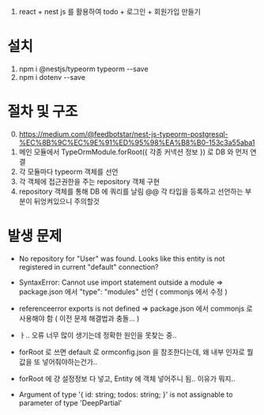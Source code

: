 1. react + nest js 를 활용하여  todo + 로그인 + 회원가입 만들기

# 설치
1. npm i @nestjs/typeorm typeorm --save
2. npm i dotenv --save

# 절차 및 구조
0. https://medium.com/@feedbotstar/nest-js-typeorm-postgresql-%EC%8B%9C%EC%9E%91%ED%95%98%EA%B8%B0-153c3a55aba1
1. 메인 모듈에서 TypeOrmModule.forRoot({ 각종 커넥션 정보 }) 로 DB 와 먼저 연결
2. 각 모듈마다 typeorm 객체를 선언
3. 각 객체에 접근권한을 주는 repository 객체 구현
4. repository 객체를 통해 DB 에 쿼리를 날림
@@ 각 타입을 등록하고 선언하는 부분이 뒤엉켜있으니 주의할것

# 발생 문제
- No repository for "User" was found. Looks like this entity is not registered in current "default" connection?
- SyntaxError: Cannot use import statement outside a module
    => package.json 에서 "type": "modules" 선언 ( commonjs 에서 수정 )
- referenceerror exports is not defined
    => package.json 에서 commonjs 로 사용해야 함 ( 이전 문제 해결법과 충돌... )

- ㅏ.. 오류 너무 많이 생기는데 정확한 원인을 못찾는 중..
- forRoot 로 쓰면 default 로 ormconfig.json 을 참조한다는데, 왜 내부 인자로 뭘 값을 또 넣어줘야하는건가..

- forRoot 에 걍 설정정보 다 넣고, Entity 에 객체 넣어주니 됨.. 이유가 뭐지..
- Argument of type '{ id: string; todos: string; }' is not assignable to parameter of type 'DeepPartial<Todo>'